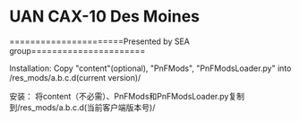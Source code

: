 ﻿# UAN CAX-10 Des Moines

======================Presented by SEA group======================


Installation: 
Copy "content"(optional), "PnFMods", "PnFModsLoader.py" into /res_mods/a.b.c.d(current version)/


安装：
将content（不必需）、PnFMods和PnFModsLoader.py复制到/res_mods/a.b.c.d(当前客户端版本号)/

